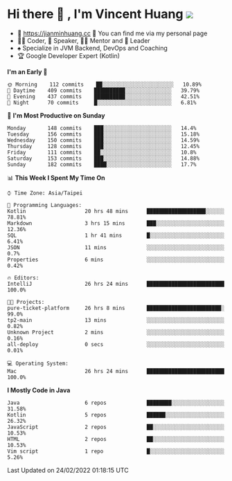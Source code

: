 # Hi there 👋 , I'm Vincent Huang ![](https://komarev.com/ghpvc/?username=Jian-Min-Huang)
- 💎 https://jianminhuang.cc 🙋 You can find me via my personal page
- 👨‍💻 Coder, 🎤 Speaker, 👨‍🏫 Mentor and 🚀 Leader
- ♠️ Specialize in JVM Backend, DevOps and Coaching
- 🏆 Google Developer Expert (Kotlin)

<!--START_SECTION:waka-->
**I'm an Early 🐤** 

```text
🌞 Morning    112 commits    ██░░░░░░░░░░░░░░░░░░░░░░░   10.89% 
🌆 Daytime    409 commits    ██████████░░░░░░░░░░░░░░░   39.79% 
🌃 Evening    437 commits    ██████████░░░░░░░░░░░░░░░   42.51% 
🌙 Night      70 commits     █░░░░░░░░░░░░░░░░░░░░░░░░   6.81%

```
📅 **I'm Most Productive on Sunday** 

```text
Monday       148 commits    ███░░░░░░░░░░░░░░░░░░░░░░   14.4% 
Tuesday      156 commits    ███░░░░░░░░░░░░░░░░░░░░░░   15.18% 
Wednesday    150 commits    ███░░░░░░░░░░░░░░░░░░░░░░   14.59% 
Thursday     128 commits    ███░░░░░░░░░░░░░░░░░░░░░░   12.45% 
Friday       111 commits    ██░░░░░░░░░░░░░░░░░░░░░░░   10.8% 
Saturday     153 commits    ███░░░░░░░░░░░░░░░░░░░░░░   14.88% 
Sunday       182 commits    ████░░░░░░░░░░░░░░░░░░░░░   17.7%

```


📊 **This Week I Spent My Time On** 

```text
⌚︎ Time Zone: Asia/Taipei

💬 Programming Languages: 
Kotlin                   20 hrs 48 mins      ███████████████████░░░░░░   78.81% 
Markdown                 3 hrs 15 mins       ███░░░░░░░░░░░░░░░░░░░░░░   12.36% 
SQL                      1 hr 41 mins        █░░░░░░░░░░░░░░░░░░░░░░░░   6.41% 
JSON                     11 mins             ░░░░░░░░░░░░░░░░░░░░░░░░░   0.7% 
Properties               6 mins              ░░░░░░░░░░░░░░░░░░░░░░░░░   0.42%

🔥 Editors: 
IntelliJ                 26 hrs 24 mins      █████████████████████████   100.0%

🐱‍💻 Projects: 
pure-ticket-platform     26 hrs 8 mins       ████████████████████████░   99.0% 
tp2-main                 13 mins             ░░░░░░░░░░░░░░░░░░░░░░░░░   0.82% 
Unknown Project          2 mins              ░░░░░░░░░░░░░░░░░░░░░░░░░   0.16% 
all-deploy               0 secs              ░░░░░░░░░░░░░░░░░░░░░░░░░   0.01%

💻 Operating System: 
Mac                      26 hrs 24 mins      █████████████████████████   100.0%

```

**I Mostly Code in Java** 

```text
Java                     6 repos             ████████░░░░░░░░░░░░░░░░░   31.58% 
Kotlin                   5 repos             ██████░░░░░░░░░░░░░░░░░░░   26.32% 
JavaScript               2 repos             ██░░░░░░░░░░░░░░░░░░░░░░░   10.53% 
HTML                     2 repos             ██░░░░░░░░░░░░░░░░░░░░░░░   10.53% 
Vim script               1 repo              █░░░░░░░░░░░░░░░░░░░░░░░░   5.26%

```



 Last Updated on 24/02/2022 01:18:15 UTC
<!--END_SECTION:waka-->

